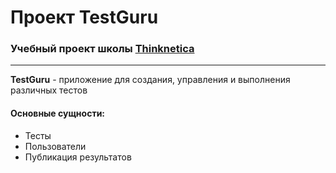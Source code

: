 # Проект TestGuru
### Учебный проект школы <a href="https://thinknetica.com" target="_blank">Thinknetica</a></h2>
---
**TestGuru** - приложение для создания, управления и выполнения различных тестов

#### Основные сущности:

* Тесты
* Пользователи
* Публикация результатов
